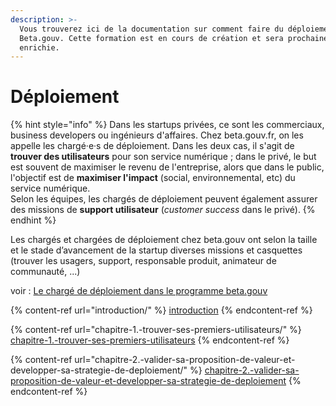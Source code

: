 ```yaml
---
description: >-
  Vous trouverez ici de la documentation sur comment faire du déploiement chez
  Beta.gouv. Cette formation est en cours de création et sera prochainement
  enrichie.
---
```


# Déploiement

{% hint style="info" %}
Dans les startups privées, ce sont les commerciaux, business developers ou ingénieurs d'affaires. Chez beta.gouv.fr, on les appelle les chargé·e·s de déploiement. Dans les deux cas, il s'agit de **trouver des utilisateurs** pour son service numérique ; dans le privé, le but est souvent de maximiser le revenu de l'entreprise, alors que dans le public, l'objectif est de **maximiser l'impact** (social, environnemental, etc) du service numérique.\
Selon les équipes, les chargés de déploiement peuvent également assurer des missions de **support utilisateur** (_customer success_ dans le privé).
{% endhint %}

Les chargés et chargées de déploiement chez beta.gouv ont selon la taille et le stade d’avancement de la startup diverses missions et casquettes (trouver les usagers, support, responsable produit,  animateur de communauté, ...)

voir : [Le chargé de déploiement dans le programme beta.gouv](introduction/le-charge-de-deploiement-dans-le-programme-beta.gouv.md)

{% content-ref url="introduction/" %}
[introduction](introduction/)
{% endcontent-ref %}

{% content-ref url="chapitre-1.-trouver-ses-premiers-utilisateurs/" %}
[chapitre-1.-trouver-ses-premiers-utilisateurs](chapitre-1.-trouver-ses-premiers-utilisateurs/)
{% endcontent-ref %}

{% content-ref url="chapitre-2.-valider-sa-proposition-de-valeur-et-developper-sa-strategie-de-deploiement/" %}
[chapitre-2.-valider-sa-proposition-de-valeur-et-developper-sa-strategie-de-deploiement](chapitre-2.-valider-sa-proposition-de-valeur-et-developper-sa-strategie-de-deploiement/)
{% endcontent-ref %}
